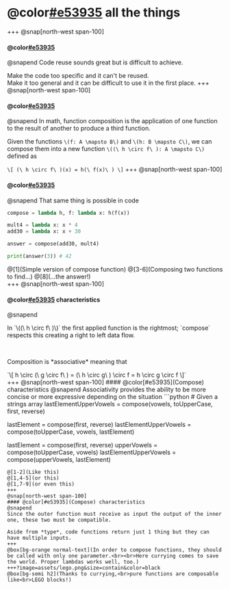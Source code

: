 # @color[#e53935](Compose) all the things
+++
@snap[north-west span-100]
#### @color[#e53935](Composing)
@snapend
Code reuse sounds great but is difficult to achieve.

Make the code too specific and it can't be reused.<br>
Make it too general and it can be difficult to use it in the first place.
+++
@snap[north-west span-100]
#### @color[#e53935](Composing)
@snapend
In math, function composition is the application of one function to the result of another to produce a third function.

Given the functions `\(f: A \mapsto B\)` and `\(h: B \mapsto C\)`, we can compose them into a new function `\((\ h \circ f\ ): A \mapsto C\)` defined as

`\[
  (\ h \circ f\ )(x) = h(\ f(x)\ )
\]`
+++
@snap[north-west span-100]
#### @color[#e53935](Composing)
@snapend
That same thing is possible in code
```python
compose = lambda h, f: lambda x: h(f(x))

mult4 = lambda x: x * 4
add30 = lambda x: x + 30

answer = compose(add30, mult4)

print(answer(3)) # 42
```
@[1](Simple version of compose function)
@[3-6](Composing two functions to find...)
@[8](...the answer!)
<br>
+++
@snap[north-west span-100]
#### @color[#e53935](Compose) characteristics
@snapend
<div class="align-left">
  <p>In `\((\ h \circ f\ )\)` the first applied function is the rightmost; `compose` respects this creating a right to left data flow.</p>
  <br>
  <div class="fragment">
    <p>Composition is *associative* meaning that</p>
    `\[
      h \circ (\ g \circ f\ ) = (\ h \circ g\ ) \circ f = h \circ g \circ f
    \]`
  </div>
</div>
+++
@snap[north-west span-100]
#### @color[#e53935](Compose) characteristics
@snapend
Associativity provides the ability to be more concise or more expressive depending on the situation
```python
# Given a strings array
lastElementUpperVowels = compose(vowels, toUpperCase, first, reverse)

lastElement = compose(first, reverse)
lastElementUpperVowels = compose(toUpperCase, vowels, lastElement)

lastElement = compose(first, reverse)
upperVowels = compose(toUpperCase, vowels)
lastElementUpperVowels = compose(upperVowels, lastElement)
```
@[1-2](Like this)
@[1,4-5](or this)
@[1,7-9](or even this)
+++
@snap[north-west span-100]
#### @color[#e53935](Compose) characteristics
@snapend
Since the outer function must receive as input the output of the inner one, these two must be compatible.

Aside from *type*, code functions return just 1 thing but they can have multiple inputs.
+++
@box[bg-orange normal-text](In order to compose functions, they should be called with only one parameter.<br><br>Here currying comes to save the world. Proper lambdas works well, too.)
+++?image=assets/lego.png&size=contain&color=black
@box[bg-semi h2](Thanks to currying,<br>pure functions are composable like<br>LEGO blocks!)